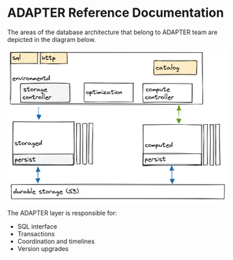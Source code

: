# ADAPTER Reference Documentation

The areas of the database architecture that belong to ADAPTER team are depicted in the diagram below.

![Environment high-level architecture - ADAPTER components](../assets/environment-high-level-architecture-adapter.png)

The ADAPTER layer is responsible for:

-   SQL interface
-   Transactions
-   Coordination and timelines
-   Version upgrades
